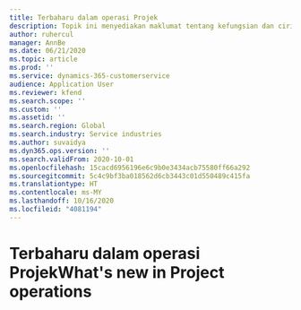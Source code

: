 ```yaml
---
title: Terbaharu dalam operasi Projek
description: Topik ini menyediakan maklumat tentang kefungsian dan ciri terbaharu dalam operasi Projek Microsoft Dynamics 365.
author: ruhercul
manager: AnnBe
ms.date: 06/21/2020
ms.topic: article
ms.prod: ''
ms.service: dynamics-365-customerservice
audience: Application User
ms.reviewer: kfend
ms.search.scope: ''
ms.custom: ''
ms.assetid: ''
ms.search.region: Global
ms.search.industry: Service industries
ms.author: suvaidya
ms.dyn365.ops.version: ''
ms.search.validFrom: 2020-10-01
ms.openlocfilehash: 15cacd6956196e6c9b0e3434acb75580ff66a292
ms.sourcegitcommit: 5c4c9bf3ba018562d6cb3443c01d550489c415fa
ms.translationtype: HT
ms.contentlocale: ms-MY
ms.lasthandoff: 10/16/2020
ms.locfileid: "4081194"
---
```

# <a name="whats-new-in-project-operations"></a><span data-ttu-id="c8e07-103">Terbaharu dalam operasi Projek</span><span class="sxs-lookup"><span data-stu-id="c8e07-103">What's new in Project operations</span></span>
